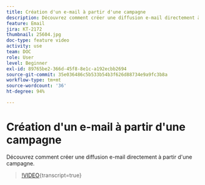 ```yaml
---
title: Création d'un e-mail à partir d'une campagne
description: Découvrez comment créer une diffusion e-mail directement à partir d'une campagne.
feature: Email
jira: KT-2172
thumbnail: 25604.jpg
doc-type: feature video
activity: use
team: DOC
role: User
level: Beginner
exl-id: 89765be2-366d-45f8-8e1c-a192ecbb2694
source-git-commit: 35e036486c5b533b54b3f626d88734e9a9fc3b8a
workflow-type: tm+mt
source-wordcount: '36'
ht-degree: 94%

---
```


# Création d&#39;un e-mail à partir d&#39;une campagne

Découvrez comment créer une diffusion e-mail directement à partir d&#39;une campagne.

>[!VIDEO](https://video.tv.adobe.com/v/25604?quality=12&learn=on){transcript=true}
